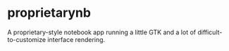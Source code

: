 # proprietarynb
A proprietary-style notebook app running a little GTK and a lot of difficult-to-customize interface rendering. 
